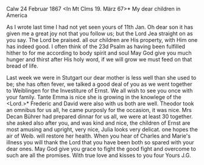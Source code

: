  Calw 24 Februar 1867
 <In Mt Clms 19. März 67>*
My dear children in America

As I wrote last time I had not yet seen yours of 11th Jan. Oh dear son it has given me a great joy not that you follow us; but the Lord Jea straight on as you say. The Lord be praised. all our children are His property, with Him one has indeed good. I often think of the 23d Psalm as having been fulfilled hither to for me according to body spirit and soul May God give you much hunger and thirst after His holy word, if we will grow we must feed on that bread of life.

Last week we were in Stutgart our dear mother is less well than she used to be; she has often fever, we talked a good deal of you as we went together to Weiblingen for the Investiture of Ernst. We all wish to see you once with your family. Tante Emma is nice she is growing in the knowlege of the <Lord.>* Frederic and David were also with us both are well. Theodor took an omnibus for us all, he came purposly for the occasion, it was nice. Mrs Decan Bührer had prepared dinnar for us all, we were at least 30 together. she asked also after you, and was kind and nice, the children of Ernst are most amusing and upright, very nice, Julia looks very delicat. one hopes the air of Weib. will restore her health. When you hear of Charles and Marie's illness you will thank the Lord that you have been both so spared with your dear ones. May God give you grace to fight the good fight and overcome to such are all the promises. With true love and kisses to you four
 Yours J.G.
